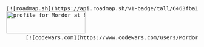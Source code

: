 <pre>
[![roadmap.sh](https://api.roadmap.sh/v1-badge/tall/6463fba1410780a6d9b65277?variant=dark)](https://roadmap.sh)   
<a href="https://stackoverflow.com/users/19511737/mordor"><img src="https://stackoverflow.com/users/flair/19511737.png" width="208" height="58" alt="profile for Mordor at Stack Overflow, Q&amp;A for professional and enthusiast programmers" title="profile for Mordor at Stack Overflow, Q&amp;A for professional and enthusiast programmers"></a>  
      [![codewars.com](https://www.codewars.com/users/Mordorrr/badges/large)](https://www.codewars.com/users/Mordorrr/) 
  </pre>



